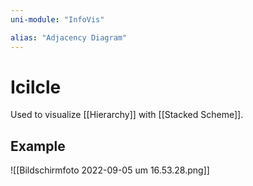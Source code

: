 ```yaml
---
uni-module: "InfoVis"

alias: "Adjacency Diagram"
---
```


# Icilcle

Used to visualize [[Hierarchy]] with [[Stacked Scheme]].

## Example

![[Bildschirmfoto 2022-09-05 um 16.53.28.png]]
